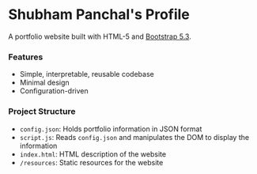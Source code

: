 # Shubham Panchal's Profile

A portfolio website built with HTML-5 and [Bootstrap 5.3](https://getbootstrap.com/docs/5.3/getting-started/introduction/).

### Features

- Simple, interpretable, reusable codebase
- Minimal design
- Configuration-driven

### Project Structure

- `config.json`: Holds portfolio information in JSON format
- `script.js`: Reads `config.json` and manipulates the DOM to display the information
- `index.html`: HTML description of the website
- `/resources`: Static resources for the website